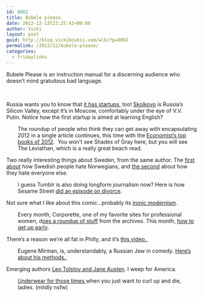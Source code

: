 ```yaml
---
id: 8002
title: Bubele please.
date: 2012-12-13T23:25:41+00:00
author: Vicki
layout: post
guid: http://blog.vickiboykis.com/wlb/?p=8002
permalink: /2012/12/bubele-please/
categories:
  - fridaylinks
---
```

Bubele Please is an instruction manual for a discerning audience who doesn&#8217;t mind gratuitous bad language.



&nbsp;

Russia wants you to know that <a href="http://rbth.ru/startup_full_table" target="_blank">it has startups,</a> too! <a href="http://www.themoscowtimes.com/business/article/skolkovo-technology-university-partners-with-energy-firms/473012.html" target="_blank">Skolkovo</a> is Russia&#8217;s Silicon Valley, except it&#8217;s in Moscow, comfortably under the eye of V.V. Putin. Notice how the first startup is aimed at learning English?

<p style="padding-left: 30px;">
  The roundup of people who think they can get away with encapsulating 2012 in a single article continues, this time with the <a href="http://www.economist.com/news/books-and-arts/21567575-best-books-2012-were-about-richard-burton-titian-rin-tin-tin-revolution?fsrc=scn/tw_ec/page_turners" target="_blank">Economist&#8217;s top books of 2012</a>.  You won&#8217;t see Shades of Gray here, but you will see The Leviathan, which is a really great beach read.
</p>

Two really interesting things about Sweden, from the same author. The <a href="http://thebillfold.com/2012/12/why-the-swedes-move-to-norway-and-why-i-tagged-along/" target="_blank">first about</a> how Swedish people hate Norwegians, and <a href="http://www.wunderkammermag.com/politics-and-society/rise-nationalism-sweden" target="_blank">the second</a> about how they hate everyone else.

<p style="padding-left: 30px;">
  I guess Tumblr is also doing longform journalism now? Here is how Sesame Street <a href="http://storyboard.tumblr.com/post/37636478388/d-is-for-divorce-big-feelings-on-sesame-street#d-is-for-divorce-big-feelings-on-sesame-street" target="_blank">did an episode on divorce</a>.
</p>

Not sure what I like about this comic&#8230;probably its <a href="http://therumpus.net/2012/12/heavy-handed-kissing-noises/" target="_blank">ironic modernism</a>.

<p style="padding-left: 30px;">
  Every month, Corporette, one of my favorite sites for professional women, d<a href="http://corporette.com/2012/12/12/previously-on-corporette-82/?utm_source=feedburner&utm_medium=feed&utm_campaign=Feed%3A+Corporette+%28Corporette.com%29" target="_blank">oes a roundup of stuff</a> from the archives. This month, <a href="http://corporette.com/2011/12/12/wakey-wakey-the-business-end-of-4-am/" target="_blank">how to get up early</a>.
</p>

There&#8217;s a reason we&#8217;re all fat in Philly, and it&#8217;s <a href="http://corporette.com/2011/12/12/wakey-wakey-the-business-end-of-4-am/" target="_blank">this video. </a>

<p style="padding-left: 30px;">
  Eugene Mirman, is, understandably, a Russian Jew in comedy. <a href="http://splitsider.com/2012/12/thats-a-thing-how-eugene-mirman-cut-his-own-path-in-comedy/" target="_blank">Here&#8217;s about his methods. </a>
</p>

Emerging authors <a href="http://consumerist.com/2012/12/10/target-stays-current-in-literary-world-offers-book-by-emerging-author-leo-tolstoy/" target="_blank">Leo Tolstoy and Jane Austen</a>. I weep for America.

<p style="padding-left: 30px;">
  <a href="http://www.fastcodesign.com/1671433/solving-a-daunting-problem-ladies-undies-for-that-time-of-the-month?utm_source=feedburner&utm_medium=feed&utm_campaign=Feed%3A+fastcompany%2Fheadlines+%28Fast+Company%29#1" target="_blank">Underwear for those times </a>when you just want to curl up and die, ladies. (mildly nsfw)
</p>

&nbsp;

&nbsp;

&nbsp;